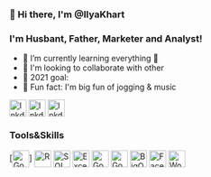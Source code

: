 ### 👋 Hi there, I'm @IlyaKhart

### I'm Husbant, Father, Marketer and Analyst!

- 👀 I’m currently learning everything 🤣
- 🔭 I'm looking to collaborate with other
- 🎯 2021 goal: 
- 🍭 Fun fact: I'm big fun of jogging & music


[<img alt="lnkdin" width="30px" align="center" src="https://cdn-icons-png.flaticon.com/512/174/174857.png" />](https://www.linkedin.com/in/ilya-khart-711047176/)
[<img alt="lnkdin" width="30px" align="center" src="https://cdn-icons-png.flaticon.com/512/1409/1409937.png" />](https://twitter.com/IlyaKhart)
[<img alt="lnkdin" width="30px" align="center" src="https://cdn-icons-png.flaticon.com/128/1409/1409938.png" />](https://www.reddit.com/user/Clear_Structure_)


### Tools&Skills

[<img alt="Google Console" width="30px" align="center" src="https://cdn-icons-png.flaticon.com/128/873/873117.png" />]
<img alt="R" width="30px" align="center" src="https://cdn-icons-png.flaticon.com/128/2103/2103665.png" />
<img alt="SQL" width="30px" align="center" src="https://img-premium.flaticon.com/png/128/4248/premium/4248443.png?token=exp=1633191470~hmac=3c3a877e3dbb30ec44cd2e922fe3a751" />
<img alt="Excell" width="30px" align="center" src="https://cdn-icons-png.flaticon.com/128/732/732220.png" />
<img alt="Google Ads" width="30px" align="center" src="https://img-premium.flaticon.com/png/128/2875/premium/2875421.png?token=exp=1633192021~hmac=dda8cfb553892a1e74b68f769902431c" />
<img alt="Google Analytics" width="30px" align="center" src="https://cdn-icons-png.flaticon.com/128/732/732204.png" />
<img alt="BigQuery" width="30px" align="center" src="https://cdn-icons-png.flaticon.com/128/809/809460.png" />
<img alt="Facebook Ads" width="30px" align="center" src="https://cdn-icons-png.flaticon.com/128/733/733547.png" />
<img alt="WordPress" width="30px" align="center" src="https://cdn-icons-png.flaticon.com/128/174/174881.png" />


<!---
IlyaKhart/IlyaKhart is a ✨ special ✨ repository because its `README.md` (this file) appears on your GitHub profile.
You can click the Preview link to take a look at your changes.
--->
